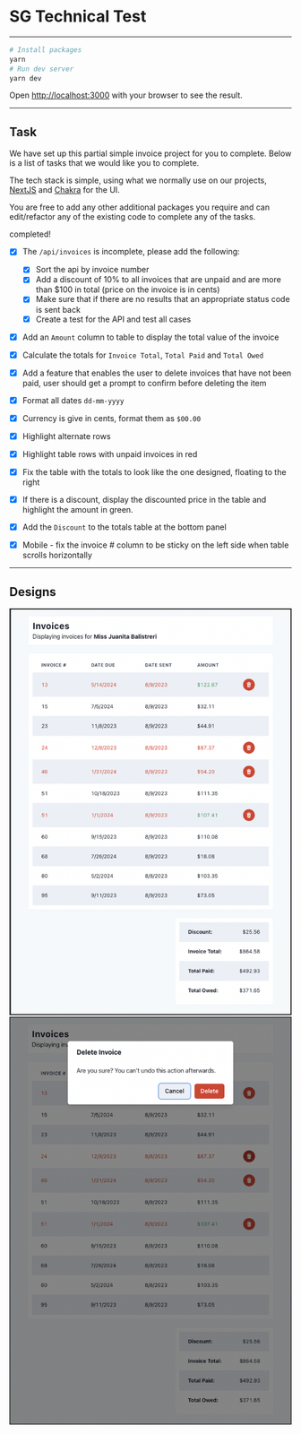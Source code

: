 # SG Technical Test

---

```bash
# Install packages
yarn
# Run dev server
yarn dev
```

Open [http://localhost:3000](http://localhost:3000) with your browser to see the result.

---

## Task

We have set up this partial simple invoice project for you to complete.
Below is a list of tasks that we would like you to complete.

The tech stack is simple, using what we normally use on our projects, [NextJS](https://nextjs.org/docs) and [Chakra](https://chakra-ui.com/docs/components) for the UI.

You are free to add any other additional packages you require and can edit/refactor any of the existing code to complete any of the tasks.

completed!

- [x] The `/api/invoices` is incomplete, please add the following:

  - [x] Sort the api by invoice number
  - [x] Add a discount of 10% to all invoices that are unpaid and are more than $100 in total (price on the invoice is in cents)
  - [x] Make sure that if there are no results that an appropriate status code is sent back
  - [x] Create a test for the API and test all cases

- [x] Add an `Amount` column to table to display the total value of the invoice

- [x] Calculate the totals for `Invoice Total`, `Total Paid` and `Total Owed`

- [x] Add a feature that enables the user to delete invoices that have not been paid, user should get a prompt to confirm before deleting the item

- [x] Format all dates `dd-mm-yyyy`

- [x] Currency is give in cents, format them as `$00.00`

- [x] Highlight alternate rows

- [x] Highlight table rows with unpaid invoices in red

- [x] Fix the table with the totals to look like the one designed, floating to the right

- [x] If there is a discount, display the discounted price in the table and highlight the amount in green.

- [x] Add the `Discount` to the totals table at the bottom panel

- [x] Mobile - fix the invoice # column to be sticky on the left side when table scrolls horizontally

---

## Designs

![Screenshot](./public/designs/design-invice-list.png)
![Screenshot](./public/designs/design-invice-list-delete.png)
